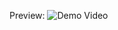 Preview:   ![Demo Video](https://raw.githubusercontent.com/seekernothing/cotton-weave/main/Demo-ezgif.com-video-to-gif-converter.gif)
